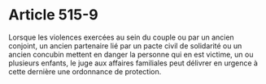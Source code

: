 # Article 515-9

Lorsque les violences exercées au sein du couple ou par un ancien conjoint, un ancien partenaire lié par un pacte civil de solidarité ou un ancien concubin mettent en danger la personne qui en est victime, un ou plusieurs enfants, le juge aux affaires familiales peut délivrer en urgence à cette dernière une ordonnance de protection.
